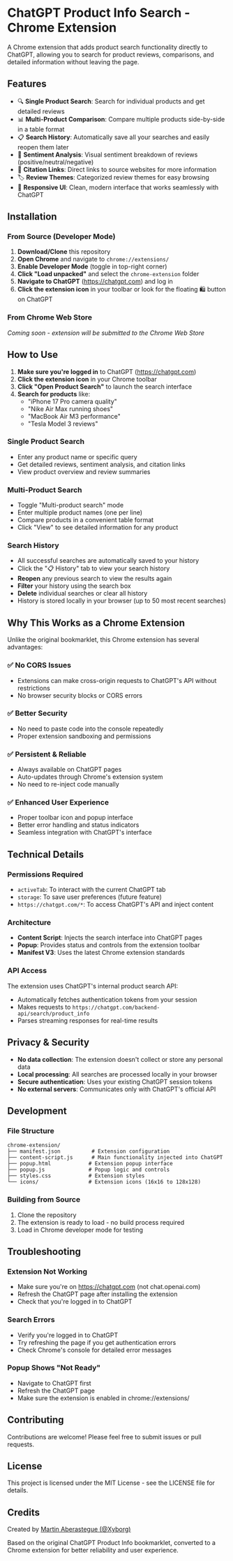 # ChatGPT Product Info Search - Chrome Extension

A Chrome extension that adds product search functionality directly to ChatGPT, allowing you to search for product reviews, comparisons, and detailed information without leaving the page.

## Features

- 🔍 **Single Product Search**: Search for individual products and get detailed reviews
- 📊 **Multi-Product Comparison**: Compare multiple products side-by-side in a table format  
- 📋 **Search History**: Automatically save all your searches and easily reopen them later
- 🎯 **Sentiment Analysis**: Visual sentiment breakdown of reviews (positive/neutral/negative)
- 🔗 **Citation Links**: Direct links to source websites for more information
- 🏷️ **Review Themes**: Categorized review themes for easy browsing
- 📱 **Responsive UI**: Clean, modern interface that works seamlessly with ChatGPT

## Installation

### From Source (Developer Mode)

1. **Download/Clone** this repository
2. **Open Chrome** and navigate to `chrome://extensions/`
3. **Enable Developer Mode** (toggle in top-right corner)
4. **Click "Load unpacked"** and select the `chrome-extension` folder
5. **Navigate to ChatGPT** (https://chatgpt.com) and log in
6. **Click the extension icon** in your toolbar or look for the floating 🛍️ button on ChatGPT

### From Chrome Web Store

*Coming soon - extension will be submitted to the Chrome Web Store*

## How to Use

1. **Make sure you're logged in** to ChatGPT (https://chatgpt.com)
2. **Click the extension icon** in your Chrome toolbar
3. **Click "Open Product Search"** to launch the search interface
4. **Search for products** like:
   - "iPhone 17 Pro camera quality"
   - "Nike Air Max running shoes"
   - "MacBook Air M3 performance"
   - "Tesla Model 3 reviews"

### Single Product Search
- Enter any product name or specific query
- Get detailed reviews, sentiment analysis, and citation links
- View product overview and review summaries

### Multi-Product Search
- Toggle "Multi-product search" mode
- Enter multiple product names (one per line)
- Compare products in a convenient table format
- Click "View" to see detailed information for any product

### Search History
- All successful searches are automatically saved to your history
- Click the "📋 History" tab to view your search history
- **Reopen** any previous search to view the results again
- **Filter** your history using the search box
- **Delete** individual searches or clear all history
- History is stored locally in your browser (up to 50 most recent searches)

## Why This Works as a Chrome Extension

Unlike the original bookmarklet, this Chrome extension has several advantages:

### ✅ **No CORS Issues**
- Extensions can make cross-origin requests to ChatGPT's API without restrictions
- No browser security blocks or CORS errors

### ✅ **Better Security**
- No need to paste code into the console repeatedly
- Proper extension sandboxing and permissions

### ✅ **Persistent & Reliable**
- Always available on ChatGPT pages
- Auto-updates through Chrome's extension system
- No need to re-inject code manually

### ✅ **Enhanced User Experience**
- Proper toolbar icon and popup interface
- Better error handling and status indicators
- Seamless integration with ChatGPT's interface

## Technical Details

### Permissions Required
- `activeTab`: To interact with the current ChatGPT tab
- `storage`: To save user preferences (future feature)
- `https://chatgpt.com/*`: To access ChatGPT's API and inject content

### Architecture
- **Content Script**: Injects the search interface into ChatGPT pages
- **Popup**: Provides status and controls from the extension toolbar
- **Manifest V3**: Uses the latest Chrome extension standards

### API Access
The extension uses ChatGPT's internal product search API:
- Automatically fetches authentication tokens from your session
- Makes requests to `https://chatgpt.com/backend-api/search/product_info`
- Parses streaming responses for real-time results

## Privacy & Security

- **No data collection**: The extension doesn't collect or store any personal data
- **Local processing**: All searches are processed locally in your browser
- **Secure authentication**: Uses your existing ChatGPT session tokens
- **No external servers**: Communicates only with ChatGPT's official API

## Development

### File Structure
```
chrome-extension/
├── manifest.json          # Extension configuration
├── content-script.js      # Main functionality injected into ChatGPT
├── popup.html            # Extension popup interface
├── popup.js              # Popup logic and controls
├── styles.css            # Extension styles
└── icons/                # Extension icons (16x16 to 128x128)
```

### Building from Source
1. Clone the repository
2. The extension is ready to load - no build process required
3. Load in Chrome developer mode for testing

## Troubleshooting

### Extension Not Working
- Make sure you're on https://chatgpt.com (not chat.openai.com)
- Refresh the ChatGPT page after installing the extension
- Check that you're logged in to ChatGPT

### Search Errors
- Verify you're logged in to ChatGPT
- Try refreshing the page if you get authentication errors
- Check Chrome's console for detailed error messages

### Popup Shows "Not Ready"
- Navigate to ChatGPT first
- Refresh the ChatGPT page
- Make sure the extension is enabled in chrome://extensions/

## Contributing

Contributions are welcome! Please feel free to submit issues or pull requests.

## License

This project is licensed under the MIT License - see the LICENSE file for details.

## Credits

Created by [Martin Aberastegue (@Xyborg)](https://www.martinaberastegue.com/)

Based on the original ChatGPT Product Info bookmarklet, converted to a Chrome extension for better reliability and user experience.
